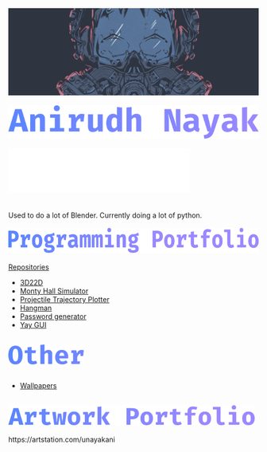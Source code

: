 <div>
<img src="nord_mask.png" alt="Logo" width="1000"/>
</div>
<br>
<div>
<img src="name.png" alt="Name"/>
</div>
<br>
<div>
<img src="software.png" alt="Software"/>
</div>
<br>
<br>
Used to do a lot of Blender. Currently doing a lot of python.
<br><br>
<div>
<img src="prog.png" alt="Programming Portfolio" height="50"/>
</div>
<br>
<a href="https://github.com/unayakani?tab=repositories">Repositories</a>
<br>
<ul>
  <li><a href="https://github.com/unayakani/3D22D">3D22D</a></li>
  <li><a href="https://github.com/unayakani/Monty-Hall-Simulator">Monty Hall Simulator</a></li>
  <li><a href="https://github.com/unayakani/Projectile-Trajectory-Plotter">Projectile Trajectory Plotter</a></li>
  <li><a href="https://github.com/unayakani/Hangman">Hangman</a></li>
  <li><a href="https://github.com/unayakani/Password-Generator">Password generator</a></li>
  <li><a href="https://github.com/unayakani/Yay-GUI">Yay GUI</a></li>
</ul>
<!--
<h1>Other</h1>
-->
<br>
<div>
<img src="other.png" alt="Other" height="40"/>
</div>
<br>
<ul>
  <li><a href="https://github.com/unayakani/wallpapers">Wallpapers</a></li>
</ul>
<!--
<h1>Artwork Portfolio</h1>
-->
<br>
<div>
<img src="art.png" alt="Artwork Portfolio" height="40"/>
</div>
<br>
https://artstation.com/unayakani

